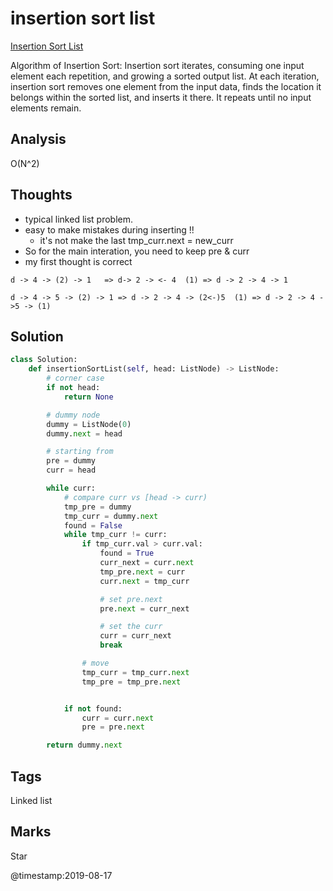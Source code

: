 # insertion sort list

[Insertion Sort List](https://leetcode.com/problems/insertion-sort-list)

Algorithm of Insertion Sort: Insertion sort iterates, consuming one input element each repetition, and growing a sorted output list. At each iteration, insertion sort removes one element from the input data, finds the location it belongs within the sorted list, and inserts it there. It repeats until no input elements remain.

## Analysis

O\(N^2\)

## Thoughts

* typical linked list problem. 
* easy to make mistakes during inserting !!
  * it's not make the last tmp\_curr.next = new\_curr 
* So for the main interation, you need to keep pre & curr 
* my first thought is correct 

```text
d -> 4 -> (2) -> 1   => d-> 2 -> <- 4  (1) => d -> 2 -> 4 -> 1

d -> 4 -> 5 -> (2) -> 1 => d -> 2 -> 4 -> (2<-)5  (1) => d -> 2 -> 4 ->5 -> (1)
```

## Solution

```python
class Solution:
    def insertionSortList(self, head: ListNode) -> ListNode:
        # corner case 
        if not head:
            return None

        # dummy node 
        dummy = ListNode(0)
        dummy.next = head

        # starting from   
        pre = dummy      
        curr = head

        while curr:
            # compare curr vs [head -> curr)
            tmp_pre = dummy
            tmp_curr = dummy.next
            found = False
            while tmp_curr != curr:
                if tmp_curr.val > curr.val:
                    found = True
                    curr_next = curr.next
                    tmp_pre.next = curr
                    curr.next = tmp_curr

                    # set pre.next
                    pre.next = curr_next

                    # set the curr 
                    curr = curr_next
                    break

                # move
                tmp_curr = tmp_curr.next
                tmp_pre = tmp_pre.next


            if not found:
                curr = curr.next
                pre = pre.next

        return dummy.next
```

## Tags

Linked list

## Marks

Star

@timestamp:2019-08-17

